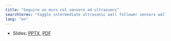```yaml
---
title: "Seguire un muro col sensore ad ultrasuoni"
searchterms: "toggle intermediate ultrasonic wall follower sensors wall_follower ultrasonic_wall_follower basic_ultrasonic_wall_follower"
lang: "en"
---
```

 <ul>
 <li class="ng-binding">Slides:
 <a href="translations/en-us/intermediate/Seguire un muro col sensore ad ultrasuoni.pptx">PPTX</a>,
 <a href="translations/en-us/intermediate/Seguire un muro col sensore ad ultrasuoni.pdf">PDF</a>
 </li>
 </ul>

